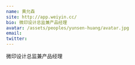 ```yaml
---
name: 黄允森
site: http://app.weiyin.cc/
bio: 微印设计总监兼产品经理
avatar: /assets/peoples/yunsen-huang/avatar.jpg
email: 
twitter: 
---
```

微印设计总监兼产品经理
